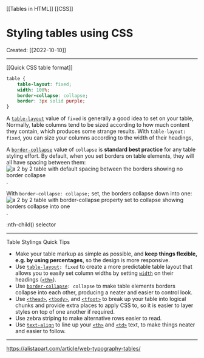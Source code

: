 [[Tables in HTML]]
[[CSS]]

# Styling tables using CSS
Created:  [[2022-10-10]]

---
[[Quick CSS table format]]


```CSS
table {
    table-layout: fixed;
    width: 100%;
    border-collapse: collapse;
    border: 3px solid purple;
}
```


A [`table-layout`](https://developer.mozilla.org/en-US/docs/Web/CSS/table-layout) value of `fixed` is generally a good idea to set on your table, 
Normally, table columns tend to be sized according to how much content they contain, 
which produces some strange results. 
With `table-layout: fixed`, 
    you can size your columns according to the width of their headings, 


A [`border-collapse`](https://developer.mozilla.org/en-US/docs/Web/CSS/border-collapse) value of `collapse` is **standard best practice** for any table styling effort. 
By default, when you set borders on table elements, they will all have spacing between them:
![a 2 by 2 table with default spacing between the borders showing no border collapse](https://developer.mozilla.org/en-US/docs/Learn/CSS/Building_blocks/Styling_tables/no-border-collapse.png).

With `border-collapse: collapse;` set, 
the borders collapse down into one:
![a 2 by 2 table with border-collapse property set to collapse showing borders collapse into one](https://developer.mozilla.org/en-US/docs/Learn/CSS/Building_blocks/Styling_tables/border-collapse.png).


:nth-child() selector





----
Table Stylings Quick Tips
-   Make your table markup as simple as possible, and **keep things flexible, e.g. by using percentages**, so the design is more responsive.
-   Use [`table-layout`](https://developer.mozilla.org/en-US/docs/Web/CSS/table-layout)`: fixed` to create a more predictable table layout that allows you to easily set column widths by setting [`width`](https://developer.mozilla.org/en-US/docs/Web/CSS/width) on their headings ([`<th>`](https://developer.mozilla.org/en-US/docs/Web/HTML/Element/th)).
-   Use [`border-collapse`](https://developer.mozilla.org/en-US/docs/Web/CSS/border-collapse)`: collapse` to make table elements borders collapse into each other, producing a neater and easier to control look.
-   Use [`<thead>`](https://developer.mozilla.org/en-US/docs/Web/HTML/Element/thead), [`<tbody>`](https://developer.mozilla.org/en-US/docs/Web/HTML/Element/tbody), and [`<tfoot>`](https://developer.mozilla.org/en-US/docs/Web/HTML/Element/tfoot) to break up your table into logical chunks and provide extra places to apply CSS to, so it is easier to layer styles on top of one another if required.
-   Use zebra striping to make alternative rows easier to read.
-   Use [`text-align`](https://developer.mozilla.org/en-US/docs/Web/CSS/text-align) to line up your [`<th>`](https://developer.mozilla.org/en-US/docs/Web/HTML/Element/th) and [`<td>`](https://developer.mozilla.org/en-US/docs/Web/HTML/Element/td) text, to make things neater and easier to follow.



----
https://alistapart.com/article/web-typography-tables/